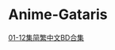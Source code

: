 # Anime-Gataris

[01-12集简繁中文BD合集](https://github.com/Nekomoekissaten-SUB/Nekomoekissaten-Storage/releases/download/subtitles_pkg/Anime-Gataris_BD_zho.7z)
